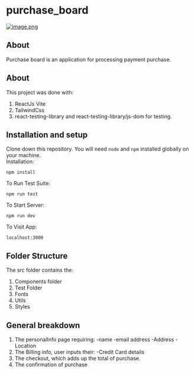 # purchase_board
[![image.png](https://i.postimg.cc/X77tCDWJ/image.png)](https://postimg.cc/K4w9XfRS)

## About
Purchase board is an application for processing payment purchase.

## About
This project was done with:
1. ReactJs Vite
2. TailwindCss
3. react-testing-library and react-testing-library/js-dom for testing.

## Installation and setup
Clone down this repository. You will need `node` and `npm` installed globally on your machine.  
Installation:

`npm install`  

To Run Test Suite:  

`npm run test`  

To Start Server:

`npm run dev`  

To Visit App:

`localhost:3000`

## Folder Structure
The src folder contains the:
1. Components folder
2. Test Folder
3. Fonts
4. Utils
5. Styles

## General breakdown
1. The personalInfo page requiring:
-name
-email address
-Address
-Location
2. The Billing info, user inputs their:
-Credit Card details
3. The checkout, which adds up the total of purchase.
4. The confirmation of purchase
